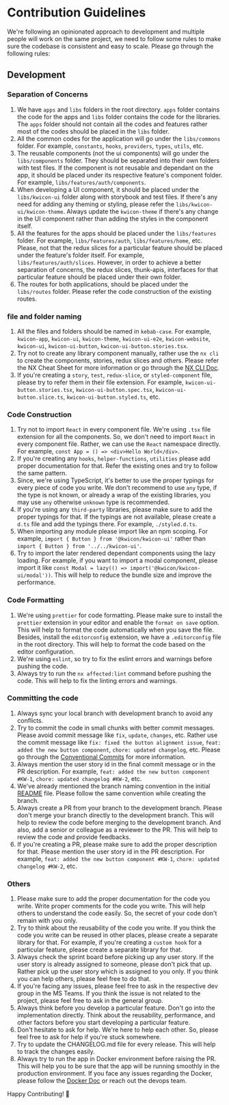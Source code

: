 # Contribution Guidelines

We're following an opinionated approach to development and multiple people will work on the same project, we need to follow some rules to make sure the codebase is consistent and easy to scale. Please go through the following rules:

## Development

### Separation of Concerns

1. We have `apps` and `libs` folders in the root directory. `apps` folder contains the code for the apps and `libs` folder contains the code for the libraries. The `apps` folder should not contain all the codes and features rather most of the codes should be placed in the `libs` folder.
2. All the common codes for the application will go under the `libs/commons` folder. For example, `constants`, `hooks`, `providers`, `types`, `utils`, etc.
3. The reusable components (not the ui components) will go under the `libs/components` folder. They should be separated into their own folders with test files. If the component is not reusable and dependant on the app, it should be placed under its respective feature's component folder. For example, `libs/features/auth/components`.
4. When developing a UI component, it should be placed under the `libs/kwicon-ui` folder along with storybook and test files. If there's any need for adding any theming or styling, please refer the `libs/kwicon-ui/kwicon-theme`. Always update the `kwicon-theme` if there's any change in the UI component rather than adding the styles in the component itself.
5. All the features for the apps should be placed under the `libs/features` folder. For example, `libs/features/auth`, `libs/features/home`, etc. Please, not that the redux slices for a particular feature should be placed under the feature's folder itself. For example, `libs/features/auth/slices`. However, in order to achieve a better separation of concerns, the redux slices, thunk-apis, interfaces for that particular feature should be placed under their own folder.
6. The routes for both applications, should be placed under the `libs/routes` folder. Please refer the code construction of the existing routes.

### file and folder naming

1. All the files and folders should be named in `kebab-case`. For example, `kwicon-app`, `kwicon-ui`, `kwicon-theme`, `kwicon-ui-e2e`, `kwicon-website`, `kwicon-ui`, `kwicon-ui-button`, `kwicon-ui-button.stories.tsx`.
2. Try not to create any library component manually, rather use the `nx cli` to create the components, stories, redux slices and others. Please refer the NX Cheat Sheet for more information or go through the [NX CLI Doc](https://nx.dev/reference/commands#nx-cli-commands).
3. If you're creating a `story`, `test`, `redux-slice`, or `styled-component` file, please try to refer them in their file extension. For example, `kwicon-ui-button.stories.tsx`, `kwicon-ui-button.spec.tsx`, `kwicon-ui-button.slice.ts`, `kwicon-ui-button.styled.ts`, etc.

### Code Construction

1. Try not to import `React` in every component file. We're using `.tsx` file extension for all the components. So, we don't need to import `React` in every component file. Rather, we can use the `React` namespace directly. For example, `const App = () => <div>Hello World</div>`.
2. If you're creating any `hooks`, `helper-functions`, `utilities` please add proper documentation for that. Refer the existing ones and try to follow the same pattern.
3. Since, we're using TypeScript, it's better to use the proper typings for every piece of code you write. We don't recommend to use `any` type, if the type is not known, or already a wrap of the existing libraries, you may use `any` otherwise `unknown` type is recommended.
4. If you're using any `third-party` libraries, please make sure to add the proper typings for that. If the typings are not available, please create a `d.ts` file and add the typings there. For example, `./styled.d.ts`.
5. When importing any module please import like an npm scoping. For example, `import { Button } from '@kwicon/kwicon-ui'` rather than `import { Button } from '../../kwicon-ui'`.
6. Try to import the later rendered dependant components using the lazy loading. For example, if you want to import a modal component, please import it like `const Modal = lazy(() => import('@kwicon/kwicon-ui/modal'))`. This will help to reduce the bundle size and improve the performance.

### Code Formatting

1. We're using `prettier` for code formatting. Please make sure to install the `prettier` extension in your editor and enable the `format on save` option. This will help to format the code automatically when you save the file. Besides, install the `editorconfig` extension, we have a `.editorconfig` file in the root directory. This will help to format the code based on the editor configuration.
2. We're using `eslint`, so try to fix the eslint errors and warnings before pushing the code.
3. Always try to run the `nx affected:lint` command before pushing the code. This will help to fix the linting errors and warnings.

### Committing the code

1. Always sync your local branch with development branch to avoid any conflicts.
2. Try to commit the code in small chunks with better commit messages. Please avoid commit message like `fix`, `update`, `changes`, etc. Rather use the commit message like `fix: fixed the button alignment issue`, `feat: added the new button component`, `chore: updated changelog`, etc. Please go through the [Conventional Commits](https://www.conventionalcommits.org/en/v1.0.0/) for more information.
3. Always mention the user story id in the final commit message or in the PR description. For example, `feat: added the new button component #KW-1`, `chore: updated changelog #KW-2`, etc.
4. We've already mentioned the branch naming convention in the initial [README](../README.md) file. Please follow the same convention while creating the branch.
5. Always create a PR from your branch to the development branch. Please don't merge your branch directly to the development branch. This will help to review the code before merging to the development branch. And also, add a senior or colleague as a reviewer to the PR. This will help to review the code and provide feedbacks.
6. If you're creating a PR, please make sure to add the proper description for that. Please mention the user story id in the PR description. For example, `feat: added the new button component #KW-1`, `chore: updated changelog #KW-2`, etc.

### Others

1. Please make sure to add the proper documentation for the code you write. Write proper comments for the code you write. This will help others to understand the code easily. So, the secret of your code don't remain with you only.
2. Try to think about the reusability of the code you write. If you think the code you write can be reused in other places, please create a separate library for that. For example, if you're creating a `custom hook` for a particular feature, please create a separate library for that.
3. Always check the sprint board before picking up any user story. If the user story is already assigned to someone, please don't pick that up. Rather pick up the user story which is assigned to you only. If you think you can help others, please feel free to do that.
4. If you're facing any issues, please feel free to ask in the respective dev group in the MS Teams. If you think the issue is not related to the project, please feel free to ask in the general group.
5. Always think before you develop a particular feature. Don't go into the implementation directly. Think about the reusability, performance, and other factors before you start developing a particular feature.
6. Don't hesitate to ask for help. We're here to help each other. So, please feel free to ask for help if you're stuck somewhere.
7. Try to update the CHANGELOG.md file for every release. This will help to track the changes easily.
8. Always try to run the app in Docker environment before raising the PR. This will help you to be sure that the app will be running smoothly in the production environment. If you face any issues regarding the Docker, please follow the [Docker Doc](https://docs.docker.com/get-started/) or reach out the devops team.

Happy Contributing! 🎉
